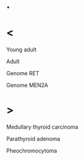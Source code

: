 # .

# <

Young adult

Adult

Genome RET

Genome MEN2A

# >

Medullary thyroid carcinoma

Parathyroid adenoma

Pheochromocytoma
